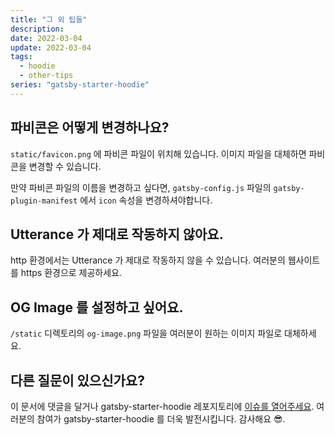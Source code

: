 ```yaml
---
title: "그 외 팁들"
description:
date: 2022-03-04
update: 2022-03-04
tags:
  - hoodie
  - other-tips
series: "gatsby-starter-hoodie"
---
```


## 파비콘은 어떻게 변경하나요?

`static/favicon.png` 에 파비콘 파일이 위치해 있습니다. 이미지 파일을 대체하면 파비콘을 변경할 수 있습니다.

만약 파비콘 파일의 이름을 변경하고 싶다면, `gatsby-config.js` 파일의 `gatsby-plugin-manifest` 에서 `icon` 속성을 변경하셔야합니다.

## Utterance 가 제대로 작동하지 않아요.

http 환경에서는 Utterance 가 제대로 작동하지 않을 수 있습니다. 여러분의 웹사이트를 https 환경으로 제공하세요.

## OG Image 를 설정하고 싶어요.

`/static` 디렉토리의 `og-image.png` 파일을 여러분이 원하는 이미지 파일로 대체하세요.

## 다른 질문이 있으신가요?

이 문서에 댓글을 달거나 gatsby-starter-hoodie 레포지토리에 [이슈를 열어주세요](https://github.com/devHudi/gatsby-starter-hoodie/issues). 여러분의 참여가 gatsby-starter-hoodie 를 더욱 발전시킵니다. 감사해요 😎.
